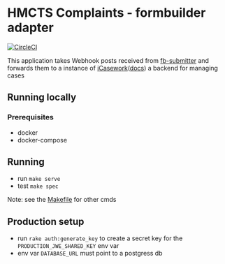 # HMCTS Complaints - formbuilder adapter
[![CircleCI](https://circleci.com/gh/ministryofjustice/hmcts-complaints-formbuilder-adapter.svg?style=svg)](https://circleci.com/gh/ministryofjustice/hmcts-complaints-formbuilder-adapter)

This application takes Webhook posts received from [fb-submitter](https://github.com/ministryofjustice/fb-submitter) and forwards them to a instance of [iCasework](https://www.icasework.com/)([docs](https://icasework.atlassian.net/wiki/spaces/UsefulFeedback/pages/15171599/iCasework+REST+APIs)) a backend for managing cases

## Running locally
### Prerequisites
- docker
- docker-compose

## Running
- run `make serve`
- test `make spec`

Note: see the [Makefile](./Makefile) for other cmds

## Production setup
- run `rake auth:generate_key`  to create a secret key for the `PRODUCTION_JWE_SHARED_KEY` env var
- env var `DATABASE_URL` must point to a postgress db 
